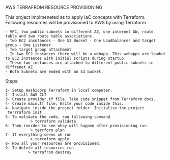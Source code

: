 AWS TERRAFROM RESOURCE PROVISIONING

This project implmeneted as to apply IaC concepts with Terraform.
Following resources will be provisioned to AWS by using Terraform

    - VPC, two public subnets in different AZ, one internet GW, route table and two route table associations. 
    - Two EC2 insntances - One S3 Bucket - One Loadbalancer and target group - One Listener 
    - Two target group attachment
    - In two EC2 instances there will be a webapp. This webapps are loaded to EC2 instances with initial scripts during startup.
    - These two instances are attached to different public subnets in diffrenet AZ. 
    - Both Subnets are ended with an S3 bucket.

Steps:

	1- Setup Hashicorp Terraform in local computer.
	2- Install AWS CLI 
	3- Create provider.tf file. Take code snippet from Terraform docs.
	4- Create main.tf file. Write your code inside this.
	4- Navigate inside the project folder. Initialize the project
	 terrraform init 
	5- To validate the code, run following command
               > terraform validate
	6- Then inorder to see whay will happen after provisioning run
               > terrform plan 
	7- If everything seems ok run 
               > terraform apply
	8- Now all your resources are provisioned.
	9- To delete all resources run
    	      > terrafrom destroy 

